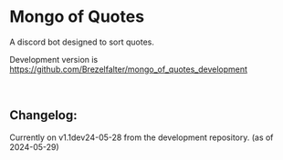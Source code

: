 # Mongo of Quotes 
A discord bot designed to sort quotes. 

Development version is https://github.com/Brezelfalter/mongo_of_quotes_development

&nbsp;

## Changelog:

Currently on v1.1dev24-05-28 from the development repository. (as of 2024-05-29)
